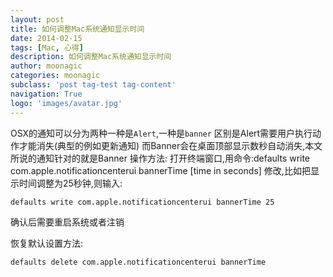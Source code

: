 ```yaml
---
layout: post
title: 如何调整Mac系统通知显示时间
date: 2014-02-15
tags: [Mac, 心得]
description: 如何调整Mac系统通知显示时间
author: moonagic
categories: moonagic
subclass: 'post tag-test tag-content'
navigation: True
logo: 'images/avatar.jpg'
---
```


OSX的通知可以分为两种一种是`Alert`,一种是`banner`
区别是Alert需要用户执行动作才能消失(典型的例如更新通知)
而Banner会在桌面顶部显示数秒自动消失,本文所说的通知针对的就是Banner
操作方法:
打开终端窗口,用命令:defaults write com.apple.notificationcenterui bannerTime [time in seconds] 修改,比如把显示时间调整为25秒钟,则输入:
```bash
defaults write com.apple.notificationcenterui bannerTime 25
```
确认后需要重启系统或者注销

恢复默认设置方法:
```bash
defaults delete com.apple.notificationcenterui bannerTime
```